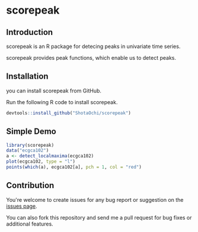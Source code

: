 # scorepeak

## Introduction
scorepeak is an R package for detecing peaks in univariate time series.

scorepeak provides peak functions, which enable us to detect peaks.

## Installation
you can install scorepeak from GitHub.

Run the following R code to install scorepeak.
```r
devtools::install_github("ShotaOchi/scorepeak")
```

## Simple Demo

```r
library(scorepeak)
data("ecgca102")
a <- detect_localmaxima(ecgca102)
plot(ecgca102, type = "l")
points(which(a), ecgca102[a], pch = 1, col = "red")
```


## Contribution
You're welcome to create issues for any bug report or suggestion on the [issues page](https://github.com/ShotaOchi/scorepeak/issues).

You can also fork this repository and send me a pull request for bug fixes or additional features.